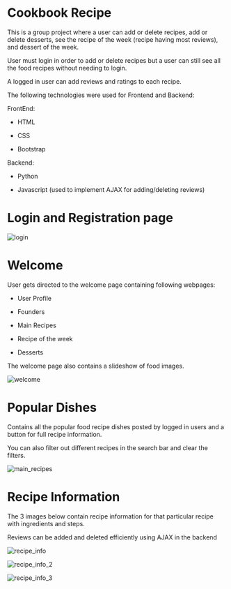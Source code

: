 
# Cookbook Recipe
 
 This is a group project where a user can add or delete recipes, add or delete desserts, see the recipe of the week (recipe having most reviews), and dessert of the week.
 
 User must login in order to add or delete recipes but a user can still see all the food recipes without needing to login.
 
 A logged in user can add reviews and ratings to each recipe.
 
 The following technologies were used for Frontend and Backend:
 
 FrontEnd:
 
 - HTML
 
 - CSS
 
 - Bootstrap
 
 
 Backend:
 
 - Python
 
 - Javascript (used to implement AJAX for adding/deleting reviews)
 
 
 
 
 
 # Login and Registration page
 
 ![login](https://user-images.githubusercontent.com/49471791/92186916-23278700-ee0d-11ea-9b0e-fa396955113b.JPG)
 
 
 
  # Welcome
  
  User gets directed to the welcome page containing following webpages:
  
  - User Profile
  
  - Founders
  
  - Main Recipes
  
  - Recipe of the week
  
  - Desserts
  
  The welcome page also contains a slideshow of food images.
  
  ![welcome](https://user-images.githubusercontent.com/49471791/92188280-04c38a80-ee11-11ea-9a69-672bfbc3855d.JPG)

  
  
  
  # Popular Dishes
  
  Contains all the popular food recipe dishes posted by logged in users and a button for full recipe information.
  
  You can also filter out different recipes in the search bar and clear the filters.
  
  ![main_recipes](https://user-images.githubusercontent.com/49471791/92188684-1d807000-ee12-11ea-9258-462eaac4cbdf.JPG)
  
  
  # Recipe Information
  
 The 3 images below contain recipe information for that particular recipe with ingredients and steps.
  
 Reviews can be added and deleted efficiently using AJAX in the backend

    
![recipe_info](https://user-images.githubusercontent.com/49471791/92189251-1017b580-ee13-11ea-9452-2eac0f4c1786.JPG)
 
![recipe_info_2](https://user-images.githubusercontent.com/49471791/92189253-127a0f80-ee13-11ea-8eb5-8b555d39b9be.JPG)

![recipe_info_3](https://user-images.githubusercontent.com/49471791/92189255-1443d300-ee13-11ea-803b-3c5c458b7e02.JPG)

    
    
